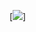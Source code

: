 [<img src="https://thumbs.dreamstime.com/b/cat-glasses-manager-doing-some-work-computer-isolated-black-cat-glasses-manager-doing-some-work-110906230.jpg">]
